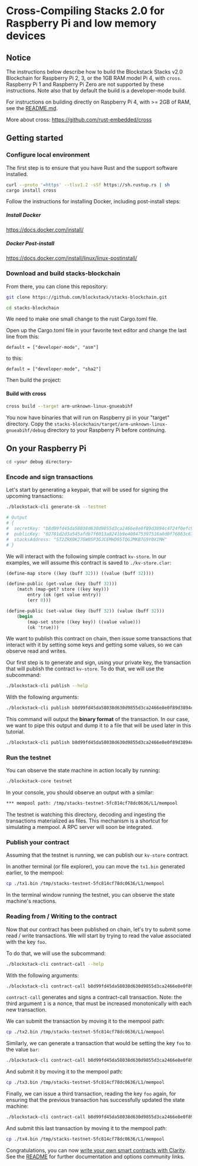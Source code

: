 # Cross-Compiling Stacks 2.0 for Raspberry Pi and low memory devices

## Notice

The instructions below describe how to build the Blockstack Stacks v2.0 Blockchain for Raspberry Pi 2, 3, or the 1GB RAM model Pi 4, with `cross`. Raspberry Pi 1 and Raspberry Pi Zero are not supported by these instructions. Note also that by default the build is a developer-mode build.

For instructions on building directly on Raspberry Pi 4, with >= 2GB of RAM, see the [README.md](README.md).

More about cross: https://github.com/rust-embedded/cross

## Getting started

### Configure local environment

The first step is to ensure that you have Rust and the support software installed.

```bash
curl --proto '=https' --tlsv1.2 -sSf https://sh.rustup.rs | sh
cargo install cross
```

Follow the instructions for installing Docker, including post-install steps:

##### Install Docker

https://docs.docker.com/install/

##### Docker Post-install

https://docs.docker.com/install/linux/linux-postinstall/

### Download and build stacks-blockchain

From there, you can clone this repository:

```bash
git clone https://github.com/blockstack/stacks-blockchain.git

cd stacks-blockchain
```

We need to make one small change to the rust Cargo.toml file.

Open up the Cargo.toml file in your favorite text editor and change the last line from this:

`default = ["developer-mode", "asm"]`

to this:

`default = ["developer-mode", "sha2"]`

Then build the project:

#### Build with cross

```bash
cross build --target arm-unknown-linux-gnueabihf
```

You now have binaries that will run on Raspberry pi in your "target" directory. Copy the `stacks-blockchain/target/arm-unknown-linux-gnueabihf/debug` directory to your Raspberry Pi before continuing.

## On your Raspberry Pi

```bash
cd <your debug directory>
```

### Encode and sign transactions

Let's start by generating a keypair, that will be used for signing the upcoming transactions:

```bash
./blockstack-cli generate-sk --testnet

# Output
# {
#  secretKey: "b8d99fd45da58038d630d9855d3ca2466e8e0f89d3894c4724f0efc9ff4b51f001",
#  publicKey: "02781d2d3a545afdb7f6013a8241b9e400475397516a0d0f76863c6742210539b5",
#  stacksAddress: "ST2ZRX0K27GW0SP3GJCEMHD95TQGJMKB7G9Y0X1MH"
# }
```

We will interact with the following simple contract `kv-store`. In our examples, we will assume this contract is saved to `./kv-store.clar`:

```scheme
(define-map store ((key (buff 32))) ((value (buff 32))))

(define-public (get-value (key (buff 32)))
    (match (map-get? store ((key key)))
        entry (ok (get value entry))
        (err 0)))

(define-public (set-value (key (buff 32)) (value (buff 32)))
    (begin
        (map-set store ((key key)) ((value value)))
        (ok 'true)))
```

We want to publish this contract on chain, then issue some transactions that interact with it by setting some keys and getting some values, so we can observe read and writes.

Our first step is to generate and sign, using your private key, the transaction that will publish the contract `kv-store`.
To do that, we will use the subcommand:

```bash
./blockstack-cli publish --help
```

With the following arguments:

```bash
./blockstack-cli publish b8d99fd45da58038d630d9855d3ca2466e8e0f89d3894c4724f0efc9ff4b51f001 0 0 kv-store ./kv-store.clar --testnet
```

This command will output the **binary format** of the transaction. In our case, we want to pipe this output and dump it to a file that will be used later in this tutorial.

```bash
./blockstack-cli publish b8d99fd45da58038d630d9855d3ca2466e8e0f89d3894c4724f0efc9ff4b51f001 0 0 kv-store ./kv-store.clar --testnet | xxd -r -p > tx1.bin
```

### Run the testnet

You can observe the state machine in action locally by running:

```bash
./blockstack-core testnet
```

In your console, you should observe an output with a similar:

```bash
*** mempool path: /tmp/stacks-testnet-5fc814cf78dc0636/L1/mempool
```

The testnet is watching this directory, decoding and ingesting the transactions materialized as files. This mechanism is a shortcut for simulating a mempool. A RPC server will soon be integrated.

### Publish your contract

Assuming that the testnet is running, we can publish our `kv-store` contract.

In another terminal (or file explorer), you can move the `tx1.bin` generated earlier, to the mempool:

```bash
cp ./tx1.bin /tmp/stacks-testnet-5fc814cf78dc0636/L1/mempool
```

In the terminal window running the testnet, you can observe the state machine's reactions.

### Reading from / Writing to the contract

Now that our contract has been published on chain, let's try to submit some read / write transactions.
We will start by trying to read the value associated with the key `foo`.

To do that, we will use the subcommand:

```bash
./blockstack-cli contract-call --help
```

With the following arguments:

```bash
./blockstack-cli contract-call b8d99fd45da58038d630d9855d3ca2466e8e0f89d3894c4724f0efc9ff4b51f001 0 1 ST2ZRX0K27GW0SP3GJCEMHD95TQGJMKB7G9Y0X1MH kv-store get-value -e \"foo\" --testnet | xxd -r -p > tx2.bin
```

`contract-call` generates and signs a contract-call transaction.
Note: the third argument `1` is a nonce, that must be increased monotonically with each new transaction.

We can submit the transaction by moving it to the mempool path:

```bash
cp ./tx2.bin /tmp/stacks-testnet-5fc814cf78dc0636/L1/mempool
```

Similarly, we can generate a transaction that would be setting the key `foo` to the value `bar`:

```bash
./blockstack-cli contract-call b8d99fd45da58038d630d9855d3ca2466e8e0f89d3894c4724f0efc9ff4b51f001 0 2 ST2ZRX0K27GW0SP3GJCEMHD95TQGJMKB7G9Y0X1MH kv-store set-value -e \"foo\" -e \"bar\" --testnet | xxd -r -p > tx3.bin
```

And submit it by moving it to the mempool path:

```bash
cp ./tx3.bin /tmp/stacks-testnet-5fc814cf78dc0636/L1/mempool
```

Finally, we can issue a third transaction, reading the key `foo` again, for ensuring that the previous transaction has successfully updated the state machine:

```bash
./blockstack-cli contract-call b8d99fd45da58038d630d9855d3ca2466e8e0f89d3894c4724f0efc9ff4b51f001 0 3 ST2ZRX0K27GW0SP3GJCEMHD95TQGJMKB7G9Y0X1MH kv-store get-value -e \"foo\" --testnet | xxd -r -p > tx4.bin
```

And submit this last transaction by moving it to the mempool path:

```bash
cp ./tx4.bin /tmp/stacks-testnet-5fc814cf78dc0636/L1/mempool
```

Congratulations, you can now [write your own smart contracts with Clarity](https://docs.blockstack.org/core/smart/overview.html). See the [README](https://github.com/blockstack/stacks-blockchain/blob/master/README.md#community) for further documentation and options community links.
